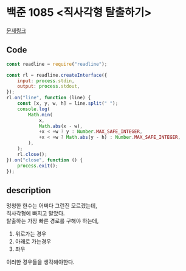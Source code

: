 # 백준 1085 <직사각형 탈출하기>

[문제링크](https://www.acmicpc.net/problem/1085)

## Code

```js
const readline = require("readline");

const rl = readline.createInterface({
	input: process.stdin,
	output: process.stdout,
});
rl.on("line", function (line) {
	const [x, y, w, h] = line.split(" ");
	console.log(
		Math.min(
			x,
			Math.abs(x - w),
			+x < +w ? y : Number.MAX_SAFE_INTEGER,
			+x < +w ? Math.abs(y - h) : Number.MAX_SAFE_INTEGER,
		),
	);
	rl.close();
}).on("close", function () {
	process.exit();
});
```

## description

멍청한 한수는 어쩌다 그런진 모르겠는데,  
직사각형에 빠지고 말았다.  
탈출하는 가장 빠른 경로를 구해야 하는데,

1. 위로가는 경우
2. 아래로 가는경우
3. 좌우

이러한 경우들을 생각해야한다.

